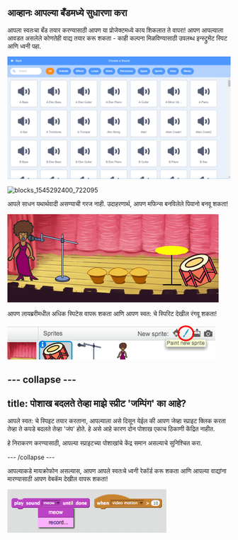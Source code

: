 ## आव्हानः आपल्या बँडमध्ये सुधारणा करा

आपला स्वतःचा बँड तयार करण्यासाठी आपण या प्रोजेक्टमध्ये काय शिकलात ते वापरा! आपण आपल्याला आवडत असलेले कोणतेही वाद्य तयार करू शकता - काही कल्पना मिळविण्यासाठी उपलब्ध इन्स्ट्रुमेंट स्पिट आणि ध्वनी पहा.

![स्क्रीनशॉट](images/band-ideas-sounds.png)

![blocks_1545292400_722095](images/blocks_1545292400_722095.png)

आपले साधन यथार्थवादी असण्याची गरज नाही. उदाहरणार्थ, आपण मफिन्स बनविलेले पियानो बनवू शकता!

![स्क्रीनशॉट](images/band-piano.png)

आपण लायब्ररीमधील अधिक स्पिटेस वापरू शकता आणि आपण स्वत: चे स्पिरिट देखील रंगवू शकता!

![स्क्रीनशॉट](images/band-draw.png)

## \--- collapse \---

## title: पोशाख बदलते तेव्हा माझे स्प्रीट 'जम्पिंग' का आहे?

आपले स्वत: चे स्पिइट तयार करताना, आपल्याला असे दिसून येईल की आपण जेव्हा स्प्राइट क्लिक करता तेव्हा ते कपडे बदलते तेव्हा 'जंप' होते. हे असे आहे कारण दोन पोशाख एकाच ठिकाणी केंद्रित नाहीत.

हे निराकरण करण्यासाठी, आपल्या स्प्राइटच्या पोशाखांचे केंद्र समान असल्याचे सुनिश्चित करा.

\--- /collapse \---

आपल्याकडे मायक्रोफोन असल्यास, आपण आपले स्वतःचे ध्वनी रेकॉर्ड करू शकता आणि आपल्या वाद्यांना मारण्यासाठी आपण वेबकॅम देखील वापरू शकता!

![स्क्रीनशॉट](images/band-io.png)